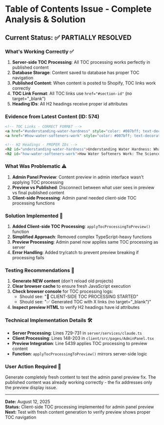 # Table of Contents Issue - Complete Analysis & Solution

## Current Status: ✅ PARTIALLY RESOLVED

### What's Working Correctly ✅
1. **Server-side TOC Processing**: All TOC processing works perfectly in published content
2. **Database Storage**: Content saved to database has proper TOC navigation
3. **Published Content**: When content is posted to Shopify, TOC links work correctly
4. **TOC Link Format**: All TOC links use `href="#section-id"` (no target="_blank")
5. **Heading IDs**: All H2 headings receive proper id attributes

### Evidence from Latest Content (ID: 574)
```html
<!-- TOC Links - CORRECT FORMAT -->
<a href="#understanding-water-hardness" style="color: #007bff; text-decoration: underline;">
<a href="#how-water-softeners-work" style="color: #007bff; text-decoration: underline;">

<!-- H2 Headings - PROPER IDs -->
<h2 id="understanding-water-hardness">Understanding Water Hardness: What's Actually in Your Water?</h2>
<h2 id="how-water-softeners-work">How Water Softeners Work: The Science of Soft Water</h2>
```

### What Was Problematic ⚠️
1. **Admin Panel Preview**: Content preview in admin interface wasn't applying TOC processing
2. **Preview vs Published**: Disconnect between what user sees in preview vs final published content
3. **Client-side Processing**: Admin panel needed client-side TOC processing functions

### Solution Implemented 🔧
1. **Added Client-side TOC Processing**: `applyTocProcessingToPreview()` function
2. **Simplified Approach**: Removed complex TypeScript-heavy functions
3. **Preview Processing**: Admin panel now applies same TOC processing as server
4. **Error Handling**: Added try/catch to prevent preview breaking if processing fails

### Testing Recommendations 📝
1. **Generate NEW content** (don't reload old projects)
2. **Clear browser cache** to ensure fresh JavaScript execution
3. **Check browser console** for TOC processing logs:
   - Should see: "🔧 CLIENT-SIDE TOC PROCESSING STARTED"
   - Should see: "✅ Generated TOC with X links (no target="_blank")"
4. **Inspect preview HTML** to verify H2 headings have id attributes

### Technical Implementation Details 🛠️
- **Server Processing**: Lines 729-731 in `server/services/claude.ts`
- **Client Processing**: Lines 148-203 in `client/src/pages/AdminPanel.tsx`  
- **Preview Integration**: Line 5439 applies TOC processing to preview content
- **Function**: `applyTocProcessingToPreview()` mirrors server-side logic

### User Action Required 👤
Generate completely fresh content to test the admin panel preview fix. The published content was already working correctly - the fix addresses only the preview display issue.

---

**Date:** August 12, 2025  
**Status:** Client-side TOC processing implemented for admin panel preview  
**Next:** Test with fresh content generation to verify preview shows proper TOC navigation